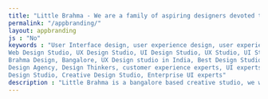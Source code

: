 ```yaml
---
title: "Little Brahma - We are a family of aspiring designers devoted to providing scalable design solutions based in bangalore,India"
permalink: "/appbranding/"
layout: appbranding
js : "No"
keywords : "User Interface design, user experience design, user experience design studio, Design studio India, Mobile App Design,
Web Design Studio, UX Design Studio, UI Design Studio, UX Studio, UI Studio, UX Studio in India, UI Studio in India, Little
Brahma Design, Bangalore, UX Design studio in India, Best Design Studio, UI Design Agency, Service Design Agency, Product
Design Agency, Design Thinkers, customer experience experts, UI experts, UX experts, Branding Consulting Agency, Communication
Design Studio, Creative Design Studio, Enterprise UI experts"
description : "Little Brahma is a bangalore based creative studio, we work with clients such as dell, hashworks and locatr"
---
```

